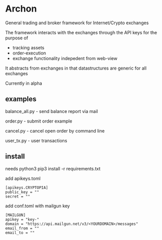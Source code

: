 # Archon

General trading and broker framework for Internet/Crypto exchanges

The framework interacts with the exchanges through the API keys for the purpose of 

* tracking assets
* order-execution
* exchange functionality indepedent from web-view 

It abstracts from exchanges in that datastructures are generic for all exchanges

Currently in alpha

## examples

balance_all.py - send balance report via mail 

order.py - submit order example

cancel.py - cancel open order by command line

user_tx.py - user transactions

## install 

needs python3 
pip3 install -r requirements.txt

add apikeys.toml
```
[apikeys.CRYPTOPIA]
public_key = ""
secret = ""
```

add conf.toml with mailgun key

```
[MAILGUN]
apikey = "key-"
domain = "https://api.mailgun.net/v3/<YOURDOMAIN>/messages"
email_from = ""
email_to = ""
```